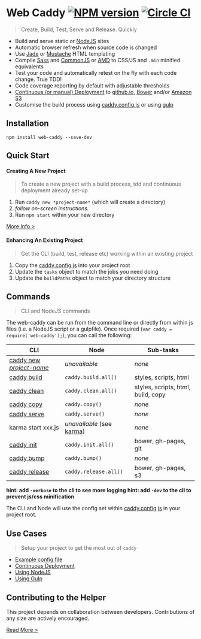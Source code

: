 Web Caddy [![NPM version](http://img.shields.io/npm/v/web-caddy.svg)](https://www.npmjs.org/package/web-caddy) [![Circle CI](https://circleci.com/gh/peter-mouland/web-caddy/tree/master.svg?style=svg)](https://circleci.com/gh/peter-mouland/web-caddy/tree/master)
========================
> Create, Build, Test, Serve and Release. Quickly

 * Build and serve static or [NodeJS](http://en.wikipedia.org/wiki/Node.js) sites
 * Automatic browser refresh when source code is changed
 * Use [Jade](http://jade-lang.com) or [Mustache](https://mustache.github.io) HTML templating
 * Compile [Sass](http://en.wikipedia.org/wiki/Sass_(stylesheet_language)) and [CommonJS](http://en.wikipedia.org/wiki/CommonJS) or [AMD](http://en.wikipedia.org/wiki/Asynchronous_module_definition) to CSS/JS and `.min` minified equivalents 
 * Test your code and automatically retest on the fly with each code change. True TDD!
 * Code coverage reporting by default with adjustable thresholds
 * [Continuous (or manual) Deployment](docs/RELEASE.md) to [github.io](https://pages.github.com), [Bower](http://bower.io) and/or [Amazon S3](http://en.wikipedia.org/wiki/Amazon_S3)
 * Customise the build process using [caddy.config.js](boilerplate/caddy.config.js) or using [gulp](examples/gulpfile.js)

## Installation

`npm install web-caddy --save-dev`

## Quick Start

#### Creating A New Project

> To create a new project with a build process, tdd and continuous deployment already set-up

1. Run `caddy new *project-name*` (which will create a directory)
2. *follow on-screen instructions.*
3. Run `npm start` within your new directory

[More Info >](docs/INITIALISING.md)

#### Enhancing An Existing Project

> Get the CLI (build, test, release etc) working within an existing project

1. Copy the [caddy.config.js](boilerplate/caddy.config.js) into your project root
2. Update the `tasks` object to match the jobs you need doing
3. Update the `buildPaths` object to match your directory structure

## Commands

> CLI and NodeJS commands

The web-caddy can be run from the command line or directly from within js files (i.e. a NodeJS script or a gulpfile). 
Once required (`var caddy = require('web-caddy');`), you can call the following:

CLI | Node | Sub-tasks
--- | ---- | ---------
[caddy new *project-name*](docs/NEW.md) | *unavailable* | *none*
[caddy build](docs/BUILD.md) | `caddy.build.all()` | styles, scripts, html
[caddy clean](docs/CLEAN.md) | `caddy.clean.all()` | styles, scripts, html, build, copy
[caddy copy](docs/COPY.md) | `caddy.copy()` | *none*
[caddy serve](docs/SERVE.md) | `caddy.serve()`  | *none*
karma start xxx.js | *unavailable* (see [karma](https://karma-runner.github.io/0.13/dev/public-api.html)) | *none*
[caddy init](docs/INIT.md) | `caddy.init.all()` | bower, gh-pages, git
[caddy bump](docs/BUMP.md) | `caddy.bump()` | *none*
[caddy release](docs/RELEASE.md#manual-deployment) | `caddy.release.all()` | bower, gh-pages, s3

**hint: add `-verbose` to the cli to see more logging**
**hint: add `-dev` to the cli to prevent js/css minification**

The CLI and Node will use the config set within [caddy.config.js](boilerplate/caddy.config.js) in your project root.

## Use Cases

> Setup your project to get the most out of `caddy`
 * [Example config file](examples/caddy.config.js)
 * [Continuous Deployment](docs/CONTINUOUS-DEPLOYMENT.md) 
 * [Using NodeJS](docs/NODE-EXAMPLE.md) 
 * [Using Gulp](docs/GULP-EXAMPLE.md) 

## Contributing to the Helper

This project depends on collaboration between developers. Contributions of any size are actively encouraged.

[Read More >](CONTRIBUTING.md)
